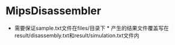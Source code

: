 # MipsDisassembler

* 需要保证sample.txt文件在files/目录下 *
产生的结果文件覆盖写在result/disassembly.txt和result/simulation.txt文件内
